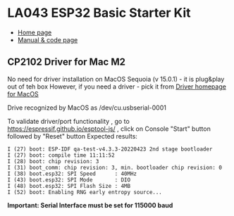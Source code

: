 # LA043 ESP32 Basic Starter Kit

- [Home page](https://lafvintech.com/pages/tutorials)
- [Manual & code page](https://www.dropbox.com/scl/fo/6znlij3eb23ih4jxcpv2w/AKvB1t9CCUgoVRVtGen8Yrw?rlkey=z84anl0hs940qf9fpl7l8q8q2&e=1&dl=0)

## CP2102 Driver for Mac M2
No need for driver installation on MacOS Sequoia (v 15.0.1) - it is plug&play out of teh box
However, if you need a driver - pick it from [Driver homepage for MacOS](https://www.silabs.com/developer-tools/usb-to-uart-bridge-vcp-drivers)

Drive recognized by MacOS as /dev/cu.usbserial-0001

To validate driver/port functionality , go to https://espressif.github.io/esptool-js/ , click on Console "Start" button followed by "Reset" button
 Expected results:
 ```
I (27) boot: ESP-IDF qa-test-v4.3.3-20220423 2nd stage bootloader
I (27) boot: compile time 11:11:52
I (28) boot: chip revision: 3
I (31) boot_comm: chip revision: 3, min. bootloader chip revision: 0
I (38) boot.esp32: SPI Speed      : 40MHz
I (43) boot.esp32: SPI Mode       : DIO
I (48) boot.esp32: SPI Flash Size : 4MB
I (52) boot: Enabling RNG early entropy source...
```

__Important: Serial Interface must be set for 115000 baud__
